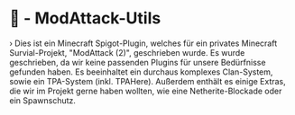 # 🔧 - ModAttack-Utils
› Dies ist ein Minecraft Spigot-Plugin, welches für ein privates Minecraft Survial-Projekt, "ModAttack (2)", geschrieben wurde. Es wurde geschrieben, da wir keine passenden Plugins für unsere Bedürfnisse gefunden haben. Es beeinhaltet ein durchaus komplexes Clan-System, sowie ein TPA-System (inkl. TPAHere). Außerdem enthält es einige Extras, die wir im Projekt gerne haben wollten, wie eine Netherite-Blockade oder ein Spawnschutz. 
